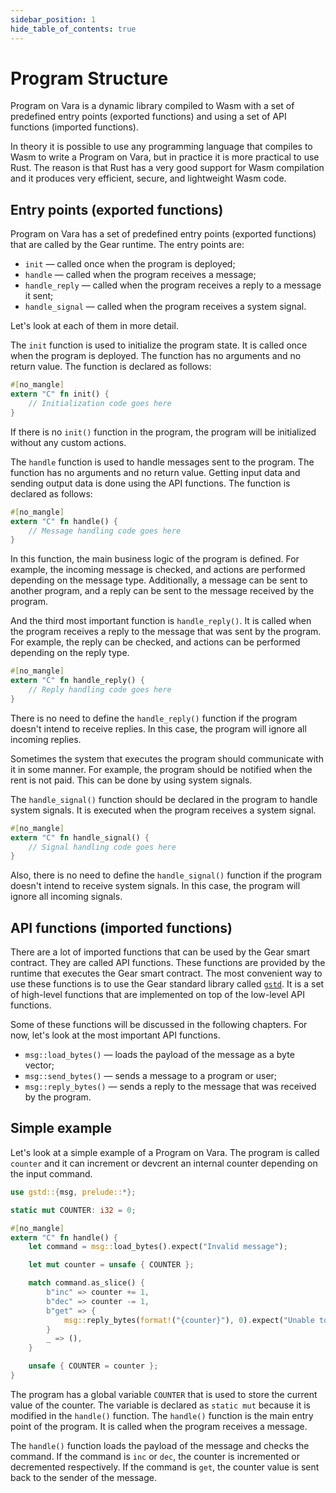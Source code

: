 ```yaml
---
sidebar_position: 1
hide_table_of_contents: true
---
```


# Program Structure

Program on Vara is a dynamic library compiled to Wasm with a set of predefined entry points (exported functions) and using a set of API functions (imported functions).

In theory it is possible to use any programming language that compiles to Wasm to write a Program on Vara, but in practice it is more practical to use Rust. The reason is that Rust has a very good support for Wasm compilation and it produces very efficient, secure, and lightweight Wasm code.

## Entry points (exported functions)

Program on Vara has a set of predefined entry points (exported functions) that are called by the Gear runtime. The entry points are:

- `init` — called once when the program is deployed;
- `handle` — called when the program receives a message;
- `handle_reply` — called when the program receives a reply to a message it sent;
- `handle_signal` — called when the program receives a system signal.

Let's look at each of them in more detail.

The `init` function is used to initialize the program state. It is called once when the program is deployed. The function has no arguments and no return value. The function is declared as follows:

```rust
#[no_mangle]
extern "C" fn init() {
    // Initialization code goes here
}
```
If there is no `init()` function in the program, the program will be initialized without any custom actions.

The `handle` function is used to handle messages sent to the program. The function has no arguments and no return value. Getting input data and sending output data is done using the API functions. The function is declared as follows:

```rust
#[no_mangle]
extern "C" fn handle() {
    // Message handling code goes here
}
```

In this function, the main business logic of the program is defined. For example, the incoming message is checked, and actions are performed depending on the message type. Additionally, a message can be sent to another program, and a reply can be sent to the message received by the program.

And the third most important function is `handle_reply()`. It is called when the program receives a reply to the message that was sent by the program. For example, the reply can be checked, and actions can be performed depending on the reply type.

```rust
#[no_mangle]
extern "C" fn handle_reply() {
    // Reply handling code goes here
}
```

There is no need to define the `handle_reply()` function if the program doesn't intend to receive replies. In this case, the program will ignore all incoming replies.

Sometimes the system that executes the program should communicate with it in some manner. For example, the program should be notified when the rent is not paid. This can be done by using system signals.

The `handle_signal()` function should be declared in the program to handle system signals. It is executed when the program receives a system signal.

```rust
#[no_mangle]
extern "C" fn handle_signal() {
    // Signal handling code goes here
}
```

Also, there is no need to define the `handle_signal()` function if the program doesn't intend to receive system signals. In this case, the program will ignore all incoming signals.

## API functions (imported functions)

There are a lot of imported functions that can be used by the Gear smart contract. They are called API functions. These functions are provided by the runtime that executes the Gear smart contract. The most convenient way to use these functions is to use the Gear standard library called [`gstd`](https://docs.gear.rs/gstd/). It is a set of high-level functions that are implemented on top of the low-level API functions.

Some of these functions will be discussed in the following chapters. For now, let's look at the most important API functions.

- `msg::load_bytes()` — loads the payload of the message as a byte vector;
- `msg::send_bytes()` — sends a message to a program or user;
- `msg::reply_bytes()` — sends a reply to the message that was received by the program.

## Simple example

Let's look at a simple example of a Program on Vara. The program is called `counter` and it can increment or devcrent an internal counter depending on the input command.

```rust
use gstd::{msg, prelude::*};

static mut COUNTER: i32 = 0;

#[no_mangle]
extern "C" fn handle() {
    let command = msg::load_bytes().expect("Invalid message");

    let mut counter = unsafe { COUNTER };

    match command.as_slice() {
        b"inc" => counter += 1,
        b"dec" => counter -= 1,
        b"get" => {
            msg::reply_bytes(format!("{counter}"), 0).expect("Unable to reply");
        }
        _ => (),
    }

    unsafe { COUNTER = counter };
}
```

The program has a global variable `COUNTER` that is used to store the current value of the counter. The variable is declared as `static mut` because it is modified in the `handle()` function. The `handle()` function is the main entry point of the program. It is called when the program receives a message.

The `handle()` function loads the payload of the message and checks the command. If the command is `inc` or `dec`, the counter is incremented or decremented respectively. If the command is `get`, the counter value is sent back to the sender of the message.
